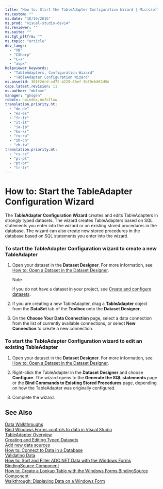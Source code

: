 ```yaml
---
title: "How to: Start the TableAdapter Configuration Wizard | Microsoft Docs"
ms.custom: ""
ms.date: "10/19/2016"
ms.prod: "visual-studio-dev14"
ms.reviewer: ""
ms.suite: ""
ms.tgt_pltfrm: ""
ms.topic: "article"
dev_langs: 
  - "VB"
  - "CSharp"
  - "C++"
  - "aspx"
helpviewer_keywords: 
  - "TableAdapters, Configuration Wizard"
  - "TableAdapter Configuration Wizard"
ms.assetid: 301f2dcd-ed72-4229-80ef-3b59cb062d5d
caps.latest.revision: 11
ms.author: "mblome"
manager: "ghogen"
robots: noindex,nofollow
translation.priority.ht: 
  - "de-de"
  - "es-es"
  - "fr-fr"
  - "it-it"
  - "ja-jp"
  - "ko-kr"
  - "ru-ru"
  - "zh-cn"
  - "zh-tw"
translation.priority.mt: 
  - "cs-cz"
  - "pl-pl"
  - "pt-br"
  - "tr-tr"
---
```

# How to: Start the TableAdapter Configuration Wizard
The **TableAdapter Configuration Wizard** creates and edits TableAdapters in strongly typed datasets. The wizard creates TableAdapters based on SQL statements you enter into the wizard or on existing stored procedures in the database. The wizard can also create new stored procedures in the database based on SQL statements you enter into the wizard.  
  
### To start the TableAdapter Configuration wizard to create a new TableAdapter  
  
1.  Open your dataset in the **Dataset Designer**. For more information, see [How to: Open a Dataset in the Dataset Designer](../Topic/How%20to:%20Open%20a%20Dataset%20in%20the%20Dataset%20Designer.md).  
  
    > [!NOTE]
    >  If you do not have a dataset in your project, see [Create and configure datasets](../data-tools/create-and-configure-datasets-in-visual-studio.md).  
  
2.  If you are creating a new TableAdapter, drag a **TableAdapter** object from the **DataSet** tab of the **Toolbox** onto the **Dataset Designer**.  
  
3.  On the **Choose Your Data Connection** page, select a data connection from the list of currently available connections, or select **New Connection** to create a new connection.  
  
### To start the TableAdapter Configuration wizard to edit an existing TableAdapter  
  
1.  Open your dataset in the **Dataset Designer**. For more information, see [How to: Open a Dataset in the Dataset Designer](../Topic/How%20to:%20Open%20a%20Dataset%20in%20the%20Dataset%20Designer.md).  
  
2.  Right-click the TableAdapter in the **Dataset Designer** and choose **Configure**. The wizard opens to the **Generate the SQL statements** page or the **Bind Commands to Existing Stored Procedures** page, depending on how the TableAdapter was originally configured.  
  
3.  Complete the wizard.  
  
## See Also  
 [Data Walkthroughs](../Topic/Data%20Walkthroughs.md)   
 [Bind Windows Forms controls to data in Visual Studio](../data-tools/bind-windows-forms-controls-to-data-in-visual-studio.md)   
 [TableAdapter Overview](../data-tools/tableadapter-overview.md)   
 [Creating and Editing Typed Datasets](../data-tools/creating-and-editing-typed-datasets.md)   
 [Add new data sources](../data-tools/add-new-data-sources.md)   
 [How to: Connect to Data in a Database](../data-tools/how-to--connect-to-data-in-a-database.md)   
 [Validating Data](../Topic/Validating%20Data.md)   
 [How to: Sort and Filter ADO.NET Data with the Windows Forms BindingSource Component](../Topic/How%20to:%20Sort%20and%20Filter%20ADO.NET%20Data%20with%20the%20Windows%20Forms%20BindingSource%20Component.md)   
 [How to: Create a Lookup Table with the Windows Forms BindingSource Component](../Topic/How%20to:%20Create%20a%20Lookup%20Table%20with%20the%20Windows%20Forms%20BindingSource%20Component.md)   
 [Walkthrough: Displaying Data on a Windows Form](../data-tools/walkthrough--displaying-data-on-a-windows-form.md)